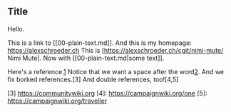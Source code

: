 ## Title

Hello.

This is a link to [[00-plain-text.md]].
And this is my homepage: https://alexschroeder.ch
This is [https://alexschroeder.ch/cgit/nimi-mute/ Nimi Mute].
Now with [[00-plain-text.md|some text]].

Here's a reference.[1]
Notice that we want a space after the word[2].
And we fix borked references.[3]
And double references, too![4,5]

[1]: https://oddmuse.org
[2]: https://emacswiki.org
[3] https://communitywiki.org
[4]: https://campaignwiki.org/one
[5]: https://campaignwiki.org/traveller
